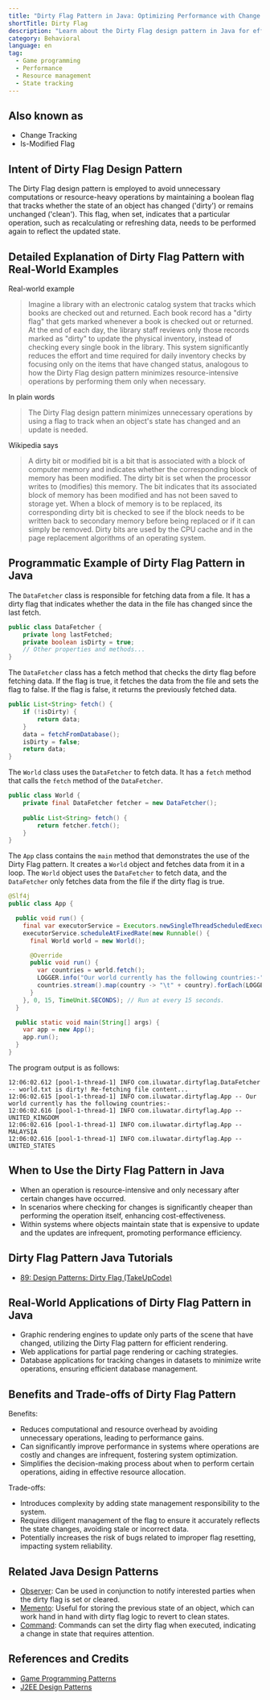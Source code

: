 ```yaml
---
title: "Dirty Flag Pattern in Java: Optimizing Performance with Change Tracking"
shortTitle: Dirty Flag
description: "Learn about the Dirty Flag design pattern in Java for efficient state tracking and resource management. Avoid unnecessary computations with practical examples and use cases."
category: Behavioral
language: en
tag:
  - Game programming
  - Performance
  - Resource management
  - State tracking
---
```


## Also known as

* Change Tracking
* Is-Modified Flag

## Intent of Dirty Flag Design Pattern

The Dirty Flag design pattern is employed to avoid unnecessary computations or resource-heavy operations by maintaining
a boolean flag that tracks whether the state of an object has changed ('dirty') or remains unchanged ('clean'). This
flag, when set, indicates that a particular operation, such as recalculating or refreshing data, needs to be performed
again to reflect the updated state.

## Detailed Explanation of Dirty Flag Pattern with Real-World Examples

Real-world example

> Imagine a library with an electronic catalog system that tracks which books are checked out and returned. Each book
> record has a "dirty flag" that gets marked whenever a book is checked out or returned. At the end of each day, the
> library staff reviews only those records marked as "dirty" to update the physical inventory, instead of checking every
> single book in the library. This system significantly reduces the effort and time required for daily inventory checks by
> focusing only on the items that have changed status, analogous to how the Dirty Flag design pattern minimizes
> resource-intensive operations by performing them only when necessary.

In plain words

> The Dirty Flag design pattern minimizes unnecessary operations by using a flag to track when an object's state has
> changed and an update is needed.

Wikipedia says

> A dirty bit or modified bit is a bit that is associated with a block of computer memory and indicates whether the
> corresponding block of memory has been modified. The dirty bit is set when the processor writes to (modifies) this
> memory. The bit indicates that its associated block of memory has been modified and has not been saved to storage yet.
> When a block of memory is to be replaced, its corresponding dirty bit is checked to see if the block needs to be written
> back to secondary memory before being replaced or if it can simply be removed. Dirty bits are used by the CPU cache and
> in the page replacement algorithms of an operating system.

## Programmatic Example of Dirty Flag Pattern in Java

The `DataFetcher` class is responsible for fetching data from a file. It has a dirty flag that indicates whether the
data in the file has changed since the last fetch.

```java
public class DataFetcher {
    private long lastFetched;
    private boolean isDirty = true;
    // Other properties and methods...
}
```

The `DataFetcher` class has a fetch method that checks the dirty flag before fetching data. If the flag is true, it
fetches the data from the file and sets the flag to false. If the flag is false, it returns the previously fetched data.

```java
public List<String> fetch() {
    if (!isDirty) {
        return data;
    }
    data = fetchFromDatabase();
    isDirty = false;
    return data;
}
```

The `World` class uses the `DataFetcher` to fetch data. It has a `fetch` method that calls the `fetch` method of the
`DataFetcher`.

```java
public class World {
    private final DataFetcher fetcher = new DataFetcher();
  
    public List<String> fetch() {
        return fetcher.fetch();
    }
}
```

The `App` class contains the `main` method that demonstrates the use of the Dirty Flag pattern. It creates a `World`
object and fetches data from it in a loop. The `World` object uses the `DataFetcher` to fetch data, and the
`DataFetcher` only fetches data from the file if the dirty flag is true.

```java
@Slf4j
public class App {

  public void run() {
    final var executorService = Executors.newSingleThreadScheduledExecutor();
    executorService.scheduleAtFixedRate(new Runnable() {
      final World world = new World();

      @Override
      public void run() {
        var countries = world.fetch();
        LOGGER.info("Our world currently has the following countries:-");
        countries.stream().map(country -> "\t" + country).forEach(LOGGER::info);
      }
    }, 0, 15, TimeUnit.SECONDS); // Run at every 15 seconds.
  }

  public static void main(String[] args) {
    var app = new App();
    app.run();
  }
}
```

The program output is as follows:

```
12:06:02.612 [pool-1-thread-1] INFO com.iluwatar.dirtyflag.DataFetcher -- world.txt is dirty! Re-fetching file content...
12:06:02.615 [pool-1-thread-1] INFO com.iluwatar.dirtyflag.App -- Our world currently has the following countries:-
12:06:02.616 [pool-1-thread-1] INFO com.iluwatar.dirtyflag.App -- 	UNITED_KINGDOM
12:06:02.616 [pool-1-thread-1] INFO com.iluwatar.dirtyflag.App -- 	MALAYSIA
12:06:02.616 [pool-1-thread-1] INFO com.iluwatar.dirtyflag.App -- 	UNITED_STATES
```

## When to Use the Dirty Flag Pattern in Java

* When an operation is resource-intensive and only necessary after certain changes have occurred.
* In scenarios where checking for changes is significantly cheaper than performing the operation itself, enhancing
  cost-effectiveness.
* Within systems where objects maintain state that is expensive to update and the updates are infrequent, promoting
  performance efficiency.

## Dirty Flag Pattern Java Tutorials

* [89: Design Patterns: Dirty Flag (TakeUpCode)](https://www.takeupcode.com/podcast/89-design-patterns-dirty-flag/)

## Real-World Applications of Dirty Flag Pattern in Java

* Graphic rendering engines to update only parts of the scene that have changed, utilizing the Dirty Flag pattern for
  efficient rendering.
* Web applications for partial page rendering or caching strategies.
* Database applications for tracking changes in datasets to minimize write operations, ensuring efficient database
  management.

## Benefits and Trade-offs of Dirty Flag Pattern

Benefits:

* Reduces computational and resource overhead by avoiding unnecessary operations, leading to performance gains.
* Can significantly improve performance in systems where operations are costly and changes are infrequent, fostering
  system optimization.
* Simplifies the decision-making process about when to perform certain operations, aiding in effective resource
  allocation.

Trade-offs:

* Introduces complexity by adding state management responsibility to the system.
* Requires diligent management of the flag to ensure it accurately reflects the state changes, avoiding stale or
  incorrect data.
* Potentially increases the risk of bugs related to improper flag resetting, impacting system reliability.

## Related Java Design Patterns

* [Observer](https://java-design-patterns.com/patterns/observer/): Can be used in conjunction to notify interested
  parties when the dirty flag is set or cleared.
* [Memento](https://java-design-patterns.com/patterns/memento/): Useful for storing the previous state of an object,
  which can work hand in hand with dirty flag logic to revert to clean states.
* [Command](https://java-design-patterns.com/patterns/command/): Commands can set the dirty flag when executed,
  indicating a change in state that requires attention.

## References and Credits

* [Game Programming Patterns](https://amzn.to/3PUzbgu)
* [J2EE Design Patterns](https://amzn.to/4dpzgmx)
